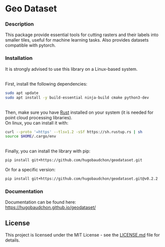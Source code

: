 # Geo Dataset

### Description

This package provide essential tools for cutting rasters and their labels into smaller tiles, useful for machine learning tasks. Also provides datasets compatible with pytorch.

### Installation

It is strongly advised to use this library on a Linux-based system.

\
First, install the following dependencies:

```bash
sudo apt update
sudo apt install -y build-essential ninja-build cmake python3-dev
```
\
Then, make sure you have [Rust](https://www.rust-lang.org/tools/install) installed on your system (it is needed for point cloud processing libraries).\
On linux, you can install it with:

```bash
curl --proto '=https' --tlsv1.2 -sSf https://sh.rustup.rs | sh
source $HOME/.cargo/env
```

\
Finally, you can install the library with pip:

```bash
pip install git+https://github.com/hugobaudchon/geodataset.git
```

Or for a specific version:

```bash
pip install git+https://github.com/hugobaudchon/geodataset.git@v0.2.2
```

### Documentation

Documentation can be found here: https://hugobaudchon.github.io/geodataset/

## License

This project is licensed under the MIT License - see the [LICENSE.md](LICENSE.md) file for details.

